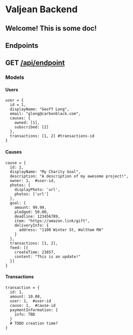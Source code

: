# Valjean Backend
Welcome! This is some doc!
---
## Endpoints
GET [/api/endpoint](/api/endpoint)
---
### Models
#### Users
```
user = {
  id = 1,
  displayName: "Geoff Long",
  email: "glong@carbonblack.com",
  causes: {
    owned: [1],
    subscribed: [2]
  },
  transactions: [1, 2] #transactions-id
}
```
#### Causes
```
cause = {
  id: 1,
  displayName: "My Charity Goal",
  description: "A description of my awesome project!",
  owner: 1,  #user-id,
  photos: {
    displayPhoto: 'url',
    photos: ['url']
  },
  goal: {
    amount: 99.99,
    pledged: 50.00,
    deadline: 123456789,
    item: "https://amazon.link/gift",
    deliveryInfo: {
      address: "1100 Winter St, Waltham MA"
    }
  },
  transactions: [1, 2],
  feed: [{
    createTime: 23857,
    content: "This is an update!"
  }]
}
```
#### Transactions
```
transaction = {
  id: 1,
  amount: 10.00,
  user: 1,  #user-id
  cause: 1,  #cause-id
  paymentInformation: {
    info: TBD
  }
  # TODO creation time?
}
```

